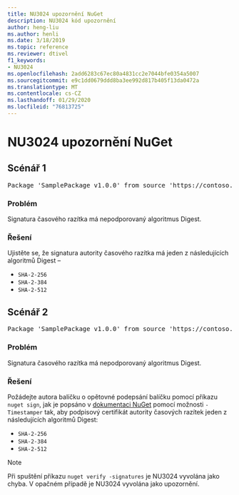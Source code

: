 ```yaml
---
title: NU3024 upozornění NuGet
description: NU3024 kód upozornění
author: heng-liu
ms.author: henli
ms.date: 3/18/2019
ms.topic: reference
ms.reviewer: dtivel
f1_keywords:
- NU3024
ms.openlocfilehash: 2add6283c67ec80a4831cc2e7044bfe0354a5007
ms.sourcegitcommit: e9c1dd0679ddd8ba3ee992d817b405f13da0472a
ms.translationtype: MT
ms.contentlocale: cs-CZ
ms.lasthandoff: 01/29/2020
ms.locfileid: "76813725"
---
```

# <a name="nuget-warning-nu3024"></a>NU3024 upozornění NuGet

## <a name="scenario-1"></a>Scénář 1

<pre>Package 'SamplePackage v1.0.0' from source 'https://contoso.com/index.json': The timestamp signature has an unsupported digest algorithm. The following algorithms are supported: : SHA-2-256, SHA-2-384, SHA-2-512.</pre>

### <a name="issue"></a>Problém

Signatura časového razítka má nepodporovaný algoritmus Digest.


### <a name="solution"></a>Řešení

Ujistěte se, že signatura autority časového razítka má jeden z následujících algoritmů Digest – 
* `SHA-2-256`
* `SHA-2-384`
* `SHA-2-512`



## <a name="scenario-2"></a>Scénář 2

<pre>Package 'SamplePackage v1.0.0' from source 'https://contoso.com/index.json': The primary signature's timestamp signature has an unsupported digest algorithm.</pre>

### <a name="issue"></a>Problém

Signatura časového razítka má nepodporovaný algoritmus Digest.


### <a name="solution"></a>Řešení

Požádejte autora balíčku o opětovné podepsání balíčku pomocí příkazu `nuget sign`, jak je popsáno v [dokumentaci NuGet](../../create-packages/sign-a-package.md) pomocí možnosti `-Timestamper` tak, aby podpisový certifikát autority časových razítek jeden z následujících algoritmů Digest:
* `SHA-2-256`
* `SHA-2-384`
* `SHA-2-512`


> [!Note]
> Při spuštění příkazu `nuget verify -signatures` je NU3024 vyvolána jako chyba. V opačném případě je NU3024 vyvolána jako upozornění.
